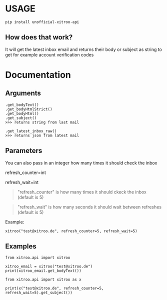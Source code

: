 # USAGE
```
pip install unofficial-xitroo-api
```
## How does that work?
It will get the latest inbox email and returns their body or subject as string to get for example account verification codes

# Documentation

## Arguments
```
.get_bodyText()
.get_bodyHtmlStrict()
.get_bodyHtml()
.get_subject()
>>> returns string from last mail

.get_latest_inbox_raw()
>>> returns json from latest mail
```
## Parameters
You can also pass in an integer how many times it should check the inbox

refresh_counter=int

refresh_wait=int
>"refresh_counter" is how many times it should ckeck the inbox (default is 5)

>"refresh_wait" is how many seconds it should wait between refreshes (default is 5)

Example:
```
xitroo("test@xitroo.de", refresh_counter=5, refresh_wait=5)
```
## Examples
```
from xitroo.api import xitroo

xitroo_email = xitroo("test@xitroo.de")
print(xitroo_email.get_bodyText())
```
```
from xitroo.api import xitroo as x

print(x("test@xitroo.de", refresh_counter=5, refresh_wait=5).get_subject())
```
